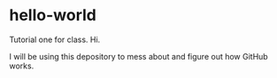 # hello-world
Tutorial one for class. Hi.

I will be using this depository to mess about and figure out how GitHub works.
